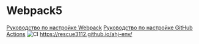 # Webpack5

[Руководство по настройке Webpack](https://webpack.js.org/guides/)
[Руководство по настройке GitHub Actions](https://docs.github.com/en/.github/quickstart)
![CI](https://github.com/rescue3112/ahj-env/.github/workflows/web.yml/badge.svg)
https://rescue3112.github.io/ahj-env/
